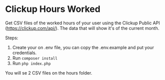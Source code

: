 # Clickup Hours Worked
Get CSV files of the worked hours of your user using the Clickup Public API (https://clickup.com/api/).
The data that will show it's of the current month.

Steps:
1. Create your on .env file, you can copy the .env.example and put your credentials. 
2. Run `composer install`
3. Run `php index.php`

You will se 2 CSV files on the hours folder.
